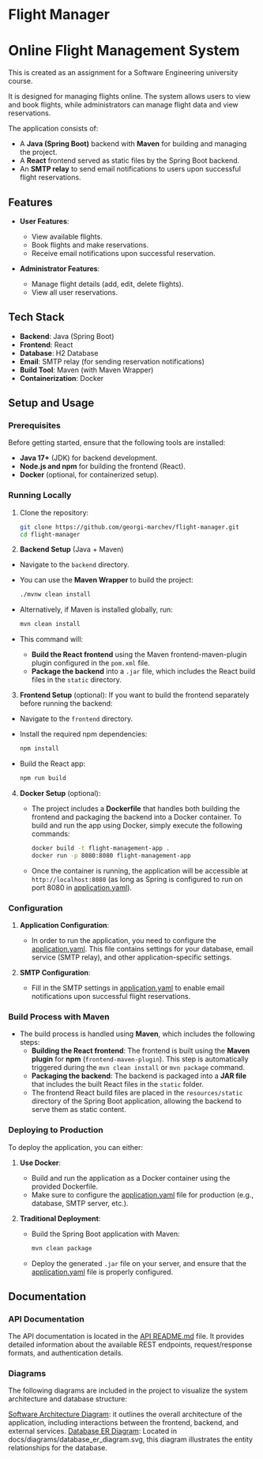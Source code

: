 # Flight Manager

# Online Flight Management System

This is created as an assignment for a Software Engineering university course.

It is designed for managing flights online. The system allows users to view and book flights, while administrators can manage flight data and view reservations.

The application consists of:

- A **Java (Spring Boot)** backend with **Maven** for building and managing the project.
- A **React** frontend served as static files by the Spring Boot backend.
- An **SMTP relay** to send email notifications to users upon successful flight reservations.

## Features

- **User Features**:

  - View available flights.
  - Book flights and make reservations.
  - Receive email notifications upon successful reservation.

- **Administrator Features**:
  - Manage flight details (add, edit, delete flights).
  - View all user reservations.

## Tech Stack

- **Backend**: Java (Spring Boot)
- **Frontend**: React
- **Database**: H2 Database
- **Email**: SMTP relay (for sending reservation notifications)
- **Build Tool**: Maven (with Maven Wrapper)
- **Containerization**: Docker

## Setup and Usage

### Prerequisites

Before getting started, ensure that the following tools are installed:

- **Java 17+** (JDK) for backend development.
- **Node.js and npm** for building the frontend (React).
- **Docker** (optional, for containerized setup).

### Running Locally

1. Clone the repository:

   ```bash
   git clone https://github.com/georgi-marchev/flight-manager.git
   cd flight-manager
   ```

2. **Backend Setup** (Java + Maven)

- Navigate to the `backend` directory.
- You can use the **Maven Wrapper** to build the project:

  ```bash
  ./mvnw clean install
  ```

- Alternatively, if Maven is installed globally, run:

  ```bash
  mvn clean install
  ```

- This command will:
  - **Build the React frontend** using the Maven frontend-maven-plugin plugin configured in the `pom.xml` file.
  - **Package the backend** into a `.jar` file, which includes the React build files in the `static` directory.

3. **Frontend Setup** (optional): If you want to build the frontend separately before running the backend:

- Navigate to the `frontend` directory.
- Install the required npm dependencies:

  ```bash
  npm install
  ```

- Build the React app:

  ```bash
  npm run build
  ```

4. **Docker Setup** (optional):

   - The project includes a **Dockerfile** that handles both building the frontend and packaging the backend into a Docker container. To build and run the app using Docker, simply execute the following commands:

     ```bash
     docker build -t flight-management-app .
     docker run -p 8080:8080 flight-management-app
     ```

   - Once the container is running, the application will be accessible at `http://localhost:8080` (as long as Spring is configured to run on port 8080 in [application.yaml](./backend/src/main/resources/application.yaml)).

### Configuration

1. **Application Configuration**:

   - In order to run the application, you need to configure the [application.yaml](./backend/src/main/resources/application.yaml). This file contains settings for your database, email service (SMTP relay), and other application-specific settings.

2. **SMTP Configuration**:
   - Fill in the SMTP settings in [application.yaml](./backend/src/main/resources/application.yaml) to enable email notifications upon successful flight reservations.

### Build Process with Maven

- The build process is handled using **Maven**, which includes the following steps:
  - **Building the React frontend**: The frontend is built using the **Maven plugin** for **npm** (`frontend-maven-plugin`). This step is automatically triggered during the `mvn clean install` or `mvn package` command.
  - **Packaging the backend**: The backend is packaged into a **JAR file** that includes the built React files in the `static` folder.
  - The frontend React build files are placed in the `resources/static` directory of the Spring Boot application, allowing the backend to serve them as static content.

### Deploying to Production

To deploy the application, you can either:

1. **Use Docker**:

   - Build and run the application as a Docker container using the provided Dockerfile.
   - Make sure to configure the [application.yaml](./backend/src/main/resources/application.yaml) file for production (e.g., database, SMTP server, etc.).

2. **Traditional Deployment**:
   - Build the Spring Boot application with Maven:
     ```bash
     mvn clean package
     ```
   - Deploy the generated `.jar` file on your server, and ensure that the [application.yaml](./backend/src/main/resources/application.yaml) file is properly configured.

## Documentation

### API Documentation

The API documentation is located in the [API README.md](./docs/api/README.md) file. It provides detailed information about the available REST endpoints, request/response formats, and authentication details.

### Diagrams

The following diagrams are included in the project to visualize the system architecture and database structure:

[Software Architecture Diagram](./docs/diagrams/software_architecture_diagram.svg): it outlines the overall architecture of the application, including interactions between the frontend, backend, and external services.
[Database ER Diagram](./docs/diagrams/software_architecture_diagram.svg): Located in docs/diagrams/database_er_diagram.svg, this diagram illustrates the entity relationships for the database.
